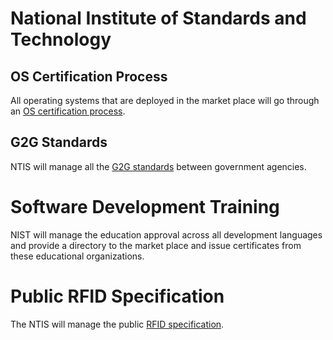 # National Institute of Standards and Technology

## OS Certification Process

All operating systems that are deployed in the market place will go through an [OS certification process](./os-certificiation-process/).

## G2G Standards

NTIS will manage all the [G2G standards](./g2g-standards/) between government agencies.

# Software Development Training

NIST will manage the education approval across all development languages and provide a directory to the market place and issue certificates from these educational organizations.

# Public RFID Specification

The NTIS will manage the public [RFID specification](./public-rfid-specification/).

